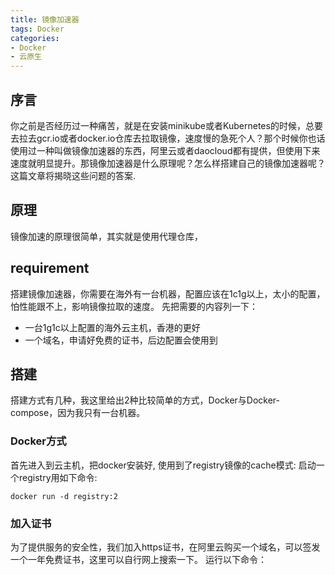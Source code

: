```yaml
---
title: 镜像加速器
tags: Docker
categories: 
- Docker
- 云原生
---
```

## 序言
你之前是否经历过一种痛苦，就是在安装minikube或者Kubernetes的时候，总要去拉去gcr.io或者docker.io仓库去拉取镜像，速度慢的急死个人？那个时候你也话使用过一种叫做镜像加速器的东西，阿里云或者daocloud都有提供，但使用下来速度就明显提升。那镜像加速器是什么原理呢？怎么样搭建自己的镜像加速器呢？这篇文章将揭晓这些问题的答案.

<!-- more -->

## 原理
镜像加速的原理很简单，其实就是使用代理仓库，
## requirement
搭建镜像加速器，你需要在海外有一台机器，配置应该在1c1g以上，太小的配置，怕性能跟不上，影响镜像拉取的速度。
先把需要的内容列一下：
- 一台1g1c以上配置的海外云主机，香港的更好
- 一个域名，申请好免费的证书，后边配置会使用到

## 搭建
搭建方式有几种，我这里给出2种比较简单的方式，Docker与Docker-compose，因为我只有一台机器。
### Docker方式
首先进入到云主机，把docker安装好, 使用到了registry镜像的cache模式:
启动一个registry用如下命令:
```
docker run -d registry:2
```
### 加入证书
为了提供服务的安全性，我们加入https证书，在阿里云购买一个域名，可以签发一个一年免费证书，这里可以自行网上搜索一下。
运行以下命令：
```
```